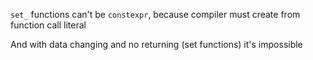 `set_` functions can't be `constexpr`, because compiler must create from function call literal

And with data changing and no returning (set functions) it's impossible
